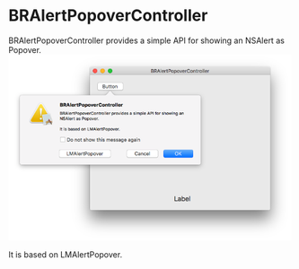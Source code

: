 # BRAlertPopoverController

BRAlertPopoverController provides a simple API for showing an NSAlert as Popover.
![icon](https://github.com/BokkkRottt/BRAlertPopoverController/blob/master/Screen%20Shot%20.png)

It is based on LMAlertPopover.